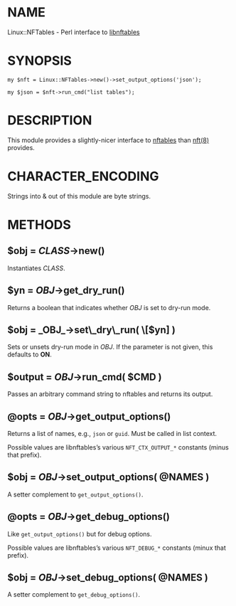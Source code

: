 # NAME

Linux::NFTables - Perl interface to [libnftables](https://netfilter.org/projects/nftables/)

# SYNOPSIS

    my $nft = Linux::NFTables->new()->set_output_options('json');

    my $json = $nft->run_cmd("list tables");

# DESCRIPTION

This module provides a slightly-nicer interface to
[nftables](https://netfilter.org/projects/nftables/) than [nft(8)](http://man.he.net/man8/nft)
provides.

# CHARACTER\_ENCODING

Strings into & out of this module are byte strings.

# METHODS

## $obj = _CLASS_->new()

Instantiates _CLASS_.

## $yn = _OBJ_->get\_dry\_run()

Returns a boolean that indicates whether _OBJ_ is set to dry-run mode.

## $obj = _OBJ_->set\_dry\_run( \[$yn\] )

Sets or unsets dry-run mode in _OBJ_. If the parameter is not given,
this defaults to **ON**.

## $output = _OBJ_->run\_cmd( $CMD )

Passes an arbitrary command string to nftables and returns its output.

## @opts = _OBJ_->get\_output\_options()

Returns a list of names, e.g., `json` or `guid`. Must be called
in list context.

Possible values are libnftables’s various `NFT_CTX_OUTPUT_*` constants
(minus that prefix).

## $obj = _OBJ_->set\_output\_options( @NAMES )

A setter complement to `get_output_options()`.

## @opts = _OBJ_->get\_debug\_options()

Like `get_output_options()` but for debug options.

Possible values are libnftables’s various `NFT_DEBUG_*` constants
(minux that prefix).

## $obj = _OBJ_->set\_debug\_options( @NAMES )

A setter complement to `get_debug_options()`.
